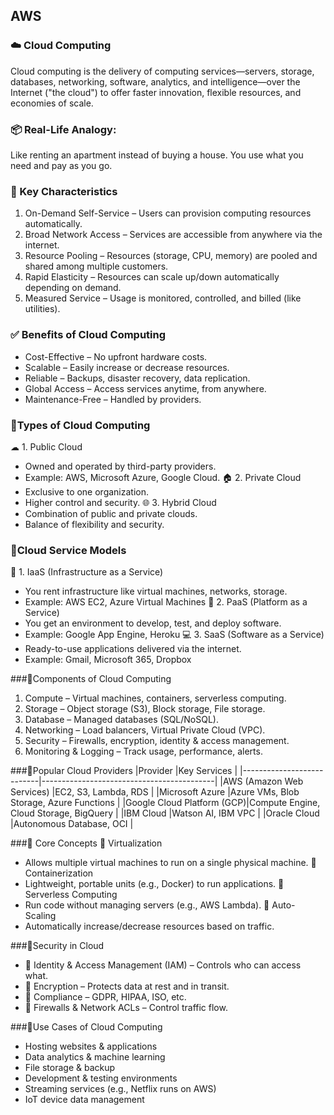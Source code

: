 ## AWS

### ☁️ Cloud Computing
Cloud computing is the delivery of computing services—servers, storage, databases, networking, software, analytics, and intelligence—over the Internet ("the cloud") to offer faster innovation, flexible resources, and economies of scale.

### 📦 Real-Life Analogy:
Like renting an apartment instead of buying a house. You use what you need and pay as you go.

### 🧠 Key Characteristics
1. On-Demand Self-Service – Users can provision computing resources automatically.
2. Broad Network Access – Services are accessible from anywhere via the internet.
3. Resource Pooling – Resources (storage, CPU, memory) are pooled and shared among multiple customers.
4. Rapid Elasticity – Resources can scale up/down automatically depending on demand.
5. Measured Service – Usage is monitored, controlled, and billed (like utilities).

### ✅ Benefits of Cloud Computing
- Cost-Effective – No upfront hardware costs.
- Scalable – Easily increase or decrease resources.
- Reliable – Backups, disaster recovery, data replication.
- Global Access – Access services anytime, from anywhere.
- Maintenance-Free – Handled by providers.

### 🔹Types of Cloud Computing
☁ 1. Public Cloud
- Owned and operated by third-party providers.
- Example: AWS, Microsoft Azure, Google Cloud.
🏠 2. Private Cloud
- Exclusive to one organization.
- Higher control and security.
🌐 3. Hybrid Cloud
- Combination of public and private clouds.
- Balance of flexibility and security.

### 🔹Cloud Service Models
🧱 1. IaaS (Infrastructure as a Service)
- You rent infrastructure like virtual machines, networks, storage.
- Example: AWS EC2, Azure Virtual Machines
🧰 2. PaaS (Platform as a Service)
- You get an environment to develop, test, and deploy software.
- Example: Google App Engine, Heroku
💻 3. SaaS (Software as a Service)
- Ready-to-use applications delivered via the internet.
- Example: Gmail, Microsoft 365, Dropbox

###🔹Components of Cloud Computing
1. Compute – Virtual machines, containers, serverless computing.
2. Storage – Object storage (S3), Block storage, File storage.
3. Database – Managed databases (SQL/NoSQL).
4. Networking – Load balancers, Virtual Private Cloud (VPC).
5. Security – Firewalls, encryption, identity & access management.
6. Monitoring & Logging – Track usage, performance, alerts.

###🔹Popular Cloud Providers
|Provider	                |Key Services                               |
|---------------------------|-------------------------------------------|
|AWS (Amazon Web Services)	|EC2, S3, Lambda, RDS                       |
|Microsoft Azure            |Azure VMs, Blob Storage, Azure Functions   |
|Google Cloud Platform (GCP)|Compute Engine, Cloud Storage, BigQuery    |
|IBM Cloud	                |Watson AI, IBM VPC                         |
|Oracle Cloud	            |Autonomous Database, OCI                   |

###🔹 Core Concepts
🔹 Virtualization
- Allows multiple virtual machines to run on a single physical machine.
🔹 Containerization
- Lightweight, portable units (e.g., Docker) to run applications.
🔹 Serverless Computing
- Run code without managing servers (e.g., AWS Lambda).
🔹 Auto-Scaling
- Automatically increase/decrease resources based on traffic.

###🔹Security in Cloud
- 🔐 Identity & Access Management (IAM) – Controls who can access what.
- 🔐 Encryption – Protects data at rest and in transit.
- 🔐 Compliance – GDPR, HIPAA, ISO, etc.
- 🔐 Firewalls & Network ACLs – Control traffic flow.

###🔹Use Cases of Cloud Computing
- Hosting websites & applications
- Data analytics & machine learning
- File storage & backup
- Development & testing environments
- Streaming services (e.g., Netflix runs on AWS)
- IoT device data management




